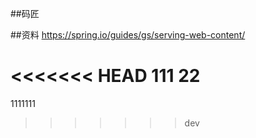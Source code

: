 ##码匠

##资料
https://spring.io/guides/gs/serving-web-content/

<<<<<<< HEAD
111
22
=======
1111111
>>>>>>> dev
